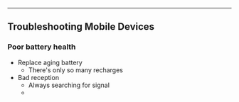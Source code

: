 
---

## Troubleshooting Mobile Devices

### Poor battery health
- Replace aging battery
	- There's only so many recharges
- Bad reception
	- Always searching for signal
	- 